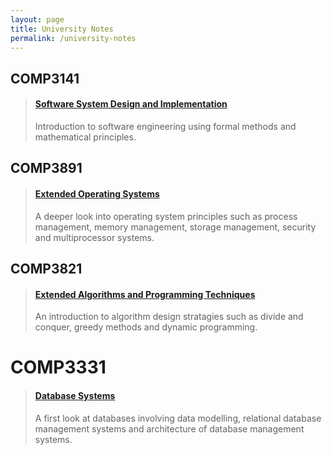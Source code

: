 ```yaml
---
layout: page
title: University Notes
permalink: /university-notes
---
```


## COMP3141
> #### [Software System Design and Implementation](COMP3141)
> Introduction to software engineering using formal methods and mathematical principles.

## COMP3891
> #### [Extended Operating Systems](COMP3891)
> A deeper look into operating system principles such as process management, memory management,
> storage management, security and multiprocessor systems.

## COMP3821
> #### [Extended Algorithms and Programming Techniques](COMP3821)
> An introduction to algorithm design stratagies such as divide and conquer, greedy methods and dynamic programming.

# COMP3331
> #### [Database Systems](COMP3331)
> A first look at databases involving data modelling, relational database management systems and architecture of database management systems.